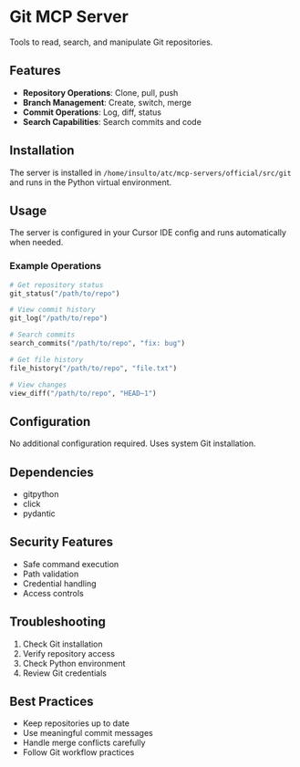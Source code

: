 # Git MCP Server

Tools to read, search, and manipulate Git repositories.

## Features

- **Repository Operations**: Clone, pull, push
- **Branch Management**: Create, switch, merge
- **Commit Operations**: Log, diff, status
- **Search Capabilities**: Search commits and code

## Installation

The server is installed in `/home/insulto/atc/mcp-servers/official/src/git` and runs in the Python virtual environment.

## Usage

The server is configured in your Cursor IDE config and runs automatically when needed.

### Example Operations

```python
# Get repository status
git_status("/path/to/repo")

# View commit history
git_log("/path/to/repo")

# Search commits
search_commits("/path/to/repo", "fix: bug")

# Get file history
file_history("/path/to/repo", "file.txt")

# View changes
view_diff("/path/to/repo", "HEAD~1")
```

## Configuration

No additional configuration required. Uses system Git installation.

## Dependencies

- gitpython
- click
- pydantic

## Security Features

- Safe command execution
- Path validation
- Credential handling
- Access controls

## Troubleshooting

1. Check Git installation
2. Verify repository access
3. Check Python environment
4. Review Git credentials

## Best Practices

- Keep repositories up to date
- Use meaningful commit messages
- Handle merge conflicts carefully
- Follow Git workflow practices
